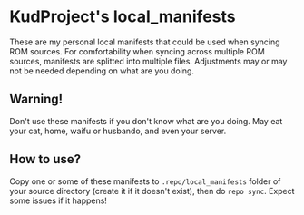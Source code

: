 # KudProject's local_manifests

These are my personal local manifests that could be used when syncing ROM sources. For comfortability when syncing across multiple ROM sources, manifests are splitted into multiple files. Adjustments may or may not be needed depending on what are you doing.

## Warning!

Don't use these manifests if you don't know what are you doing. May eat your cat, home, waifu or husbando, and even your server.

## How to use?

Copy one or some of these manifests to `.repo/local_manifests` folder of your source directory (create it if it doesn't exist), then do `repo sync`. Expect some issues if it happens!
